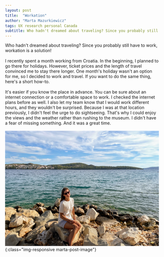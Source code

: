 ```yaml
---
layout: post
title:  "Workation"
author: "Marta Mazurkiewicz"
tags: UX research personal Canada
subtitle: Who hadn't dreamed about traveling? Since you probably still have to work, workation is a solution!
---
```


Who hadn't dreamed about traveling? Since you probably still have to work, workation is a solution!<br/>
<br/>
I recently spent a month working from Croatia. In the beginning, I planned to go there for holidays. However, ticket prices and the length of travel convinced me to stay there longer. One month's holiday wasn't an option for me, so I decided to work and travel. If you want to do the same thing, here's a short how-to.<br/>
<br/>
It's easier if you know the place in advance. You can be sure about an internet connection or a comfortable space to work. I checked the internet plans before as well. I also let my team know that I would work different hours, and they wouldn't be surprised. Because I was at that location previously, I didn't feel the urge to do sightseeing. That's why I could enjoy the views and the weather rather than rushing to the museum. I didn't have a fear of missing something. And it was a great time.<br/>
<br/>
![Marta in Croatia.](/assets/images/marta-croatia.JPG){:class="img-responsive marta-post-image"}
